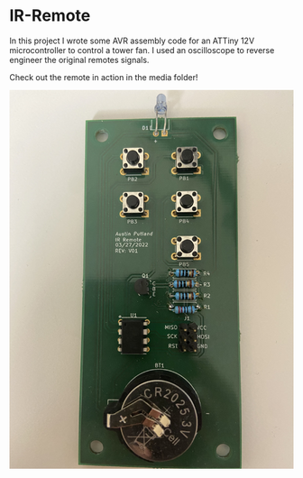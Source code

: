 # IR-Remote

In this project I wrote some AVR assembly code for an ATTiny 12V microcontroller to control a tower fan. I used an oscilloscope to reverse engineer the original remotes signals.

Check out the remote in action in the media folder!

![Remote PCB](Media/Built-PCB.jpg)
